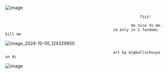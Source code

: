![image](https://github.com/user-attachments/assets/a7c882f6-fafc-401e-b6bc-4996ad311714)

                                                                fizz!

                                                            be nice to me.
                                                    im only in 2 fandoms kill me

  ![image_2024-10-05_124329850](https://github.com/user-attachments/assets/ebd337f7-8e93-4f61-8fea-cc826fb778d6)

                                                    art by bigballschuuya on dc

![image](https://github.com/user-attachments/assets/2c4fa772-c80a-4266-a4dc-4a7be70dbda5)
